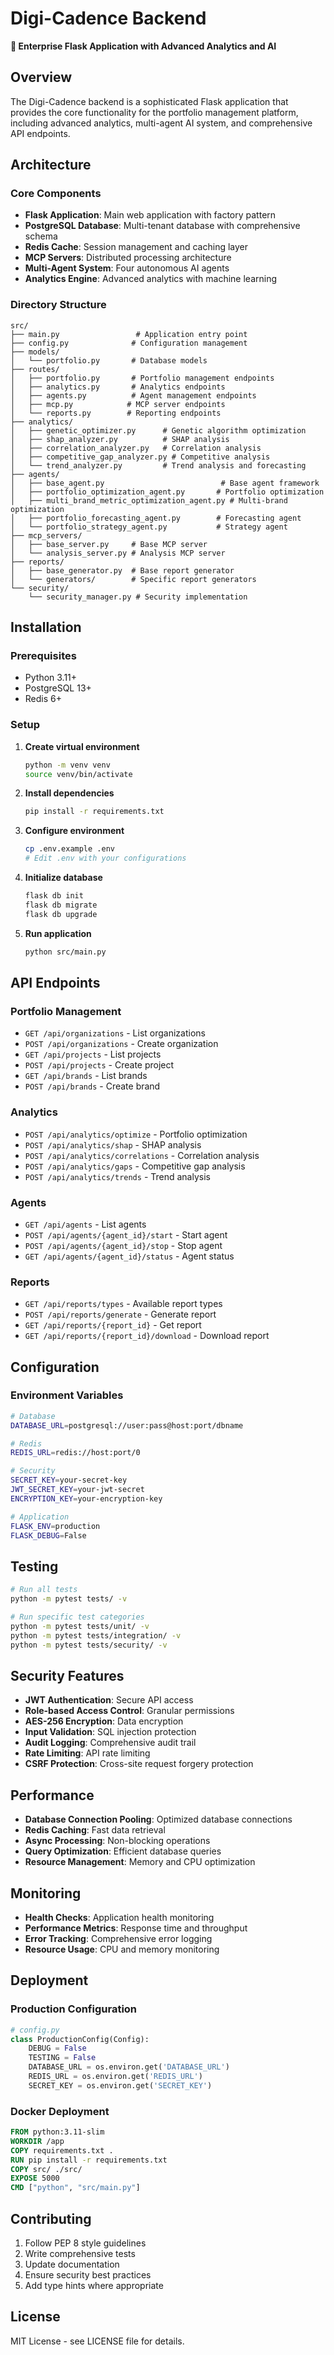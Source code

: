 # Digi-Cadence Backend

**🚀 Enterprise Flask Application with Advanced Analytics and AI**

## Overview

The Digi-Cadence backend is a sophisticated Flask application that provides the core functionality for the portfolio management platform, including advanced analytics, multi-agent AI system, and comprehensive API endpoints.

## Architecture

### Core Components

- **Flask Application**: Main web application with factory pattern
- **PostgreSQL Database**: Multi-tenant database with comprehensive schema
- **Redis Cache**: Session management and caching layer
- **MCP Servers**: Distributed processing architecture
- **Multi-Agent System**: Four autonomous AI agents
- **Analytics Engine**: Advanced analytics with machine learning

### Directory Structure

```
src/
├── main.py                 # Application entry point
├── config.py              # Configuration management
├── models/
│   └── portfolio.py       # Database models
├── routes/
│   ├── portfolio.py       # Portfolio management endpoints
│   ├── analytics.py       # Analytics endpoints
│   ├── agents.py          # Agent management endpoints
│   ├── mcp.py            # MCP server endpoints
│   └── reports.py        # Reporting endpoints
├── analytics/
│   ├── genetic_optimizer.py      # Genetic algorithm optimization
│   ├── shap_analyzer.py          # SHAP analysis
│   ├── correlation_analyzer.py   # Correlation analysis
│   ├── competitive_gap_analyzer.py # Competitive analysis
│   └── trend_analyzer.py         # Trend analysis and forecasting
├── agents/
│   ├── base_agent.py                          # Base agent framework
│   ├── portfolio_optimization_agent.py       # Portfolio optimization
│   ├── multi_brand_metric_optimization_agent.py # Multi-brand optimization
│   ├── portfolio_forecasting_agent.py        # Forecasting agent
│   └── portfolio_strategy_agent.py           # Strategy agent
├── mcp_servers/
│   ├── base_server.py     # Base MCP server
│   └── analysis_server.py # Analysis MCP server
├── reports/
│   ├── base_generator.py  # Base report generator
│   └── generators/        # Specific report generators
└── security/
    └── security_manager.py # Security implementation
```

## Installation

### Prerequisites

- Python 3.11+
- PostgreSQL 13+
- Redis 6+

### Setup

1. **Create virtual environment**
   ```bash
   python -m venv venv
   source venv/bin/activate
   ```

2. **Install dependencies**
   ```bash
   pip install -r requirements.txt
   ```

3. **Configure environment**
   ```bash
   cp .env.example .env
   # Edit .env with your configurations
   ```

4. **Initialize database**
   ```bash
   flask db init
   flask db migrate
   flask db upgrade
   ```

5. **Run application**
   ```bash
   python src/main.py
   ```

## API Endpoints

### Portfolio Management
- `GET /api/organizations` - List organizations
- `POST /api/organizations` - Create organization
- `GET /api/projects` - List projects
- `POST /api/projects` - Create project
- `GET /api/brands` - List brands
- `POST /api/brands` - Create brand

### Analytics
- `POST /api/analytics/optimize` - Portfolio optimization
- `POST /api/analytics/shap` - SHAP analysis
- `POST /api/analytics/correlations` - Correlation analysis
- `POST /api/analytics/gaps` - Competitive gap analysis
- `POST /api/analytics/trends` - Trend analysis

### Agents
- `GET /api/agents` - List agents
- `POST /api/agents/{agent_id}/start` - Start agent
- `POST /api/agents/{agent_id}/stop` - Stop agent
- `GET /api/agents/{agent_id}/status` - Agent status

### Reports
- `GET /api/reports/types` - Available report types
- `POST /api/reports/generate` - Generate report
- `GET /api/reports/{report_id}` - Get report
- `GET /api/reports/{report_id}/download` - Download report

## Configuration

### Environment Variables

```bash
# Database
DATABASE_URL=postgresql://user:pass@host:port/dbname

# Redis
REDIS_URL=redis://host:port/0

# Security
SECRET_KEY=your-secret-key
JWT_SECRET_KEY=your-jwt-secret
ENCRYPTION_KEY=your-encryption-key

# Application
FLASK_ENV=production
FLASK_DEBUG=False
```

## Testing

```bash
# Run all tests
python -m pytest tests/ -v

# Run specific test categories
python -m pytest tests/unit/ -v
python -m pytest tests/integration/ -v
python -m pytest tests/security/ -v
```

## Security Features

- **JWT Authentication**: Secure API access
- **Role-based Access Control**: Granular permissions
- **AES-256 Encryption**: Data encryption
- **Input Validation**: SQL injection protection
- **Audit Logging**: Comprehensive audit trail
- **Rate Limiting**: API rate limiting
- **CSRF Protection**: Cross-site request forgery protection

## Performance

- **Database Connection Pooling**: Optimized database connections
- **Redis Caching**: Fast data retrieval
- **Async Processing**: Non-blocking operations
- **Query Optimization**: Efficient database queries
- **Resource Management**: Memory and CPU optimization

## Monitoring

- **Health Checks**: Application health monitoring
- **Performance Metrics**: Response time and throughput
- **Error Tracking**: Comprehensive error logging
- **Resource Usage**: CPU and memory monitoring

## Deployment

### Production Configuration

```python
# config.py
class ProductionConfig(Config):
    DEBUG = False
    TESTING = False
    DATABASE_URL = os.environ.get('DATABASE_URL')
    REDIS_URL = os.environ.get('REDIS_URL')
    SECRET_KEY = os.environ.get('SECRET_KEY')
```

### Docker Deployment

```dockerfile
FROM python:3.11-slim
WORKDIR /app
COPY requirements.txt .
RUN pip install -r requirements.txt
COPY src/ ./src/
EXPOSE 5000
CMD ["python", "src/main.py"]
```

## Contributing

1. Follow PEP 8 style guidelines
2. Write comprehensive tests
3. Update documentation
4. Ensure security best practices
5. Add type hints where appropriate

## License

MIT License - see LICENSE file for details.

